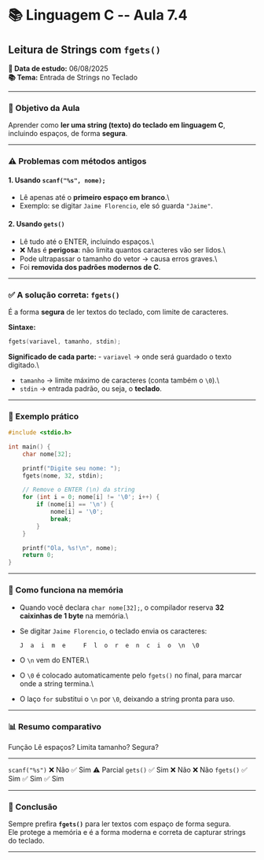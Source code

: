 # 📚 Linguagem C -- Aula 7.4

## Leitura de Strings com `fgets()`

**📅 Data de estudo:** 06/08/2025\
**📚 Tema:** Entrada de Strings no Teclado

------------------------------------------------------------------------

### 🎯 Objetivo da Aula

Aprender como **ler uma string (texto) do teclado em linguagem C**,
incluindo espaços, de forma **segura**.

------------------------------------------------------------------------

### ⚠️ Problemas com métodos antigos

#### 1. Usando `scanf("%s", nome);`

-   Lê apenas até o **primeiro espaço em branco**.\
-   Exemplo: se digitar `Jaime Florencio`, ele só guarda `"Jaime"`.

#### 2. Usando `gets()`

-   Lê tudo até o ENTER, incluindo espaços.\
-   ❌ Mas é **perigosa**: não limita quantos caracteres vão ser lidos.\
-   Pode ultrapassar o tamanho do vetor → causa erros graves.\
-   Foi **removida dos padrões modernos de C**.

------------------------------------------------------------------------

### ✅ A solução correta: `fgets()`

É a forma **segura** de ler textos do teclado, com limite de caracteres.

**Sintaxe:**

``` c
fgets(variavel, tamanho, stdin);
```

**Significado de cada parte:** - `variavel` → onde será guardado o texto
digitado.\
- `tamanho` → limite máximo de caracteres (conta também o `\0`).\
- `stdin` → entrada padrão, ou seja, o **teclado**.

------------------------------------------------------------------------

### 🧩 Exemplo prático

``` c
#include <stdio.h>

int main() {
    char nome[32];

    printf("Digite seu nome: ");
    fgets(nome, 32, stdin);

    // Remove o ENTER (\n) da string
    for (int i = 0; nome[i] != '\0'; i++) {
        if (nome[i] == '\n') {
            nome[i] = '\0';
            break;
        }
    }

    printf("Ola, %s!\n", nome);
    return 0;
}
```

------------------------------------------------------------------------

### 🧠 Como funciona na memória

-   Quando você declara `char nome[32];`, o compilador reserva **32
    caixinhas de 1 byte** na memória.\

-   Se digitar `Jaime Florencio`, o teclado envia os caracteres:

        J  a  i  m  e     F  l  o  r  e  n  c  i  o  \n  \0

-   O `\n` vem do ENTER.\

-   O `\0` é colocado automaticamente pelo `fgets()` no final, para
    marcar onde a string termina.\

-   O laço `for` substitui o `\n` por `\0`, deixando a string pronta
    para uso.

------------------------------------------------------------------------

### 📊 Resumo comparativo

  Função          Lê espaços?   Limita tamanho?   Segura?
  --------------- ------------- ----------------- ------------
  `scanf("%s")`   ❌ Não        ✅ Sim            ⚠️ Parcial
  `gets()`        ✅ Sim        ❌ Não            ❌ Não
  `fgets()`       ✅ Sim        ✅ Sim            ✅ Sim

------------------------------------------------------------------------

### 📌 Conclusão

Sempre prefira **`fgets()`** para ler textos com espaço de forma
segura.\
Ele protege a memória e é a forma moderna e correta de capturar strings
do teclado.

------------------------------------------------------------------------
